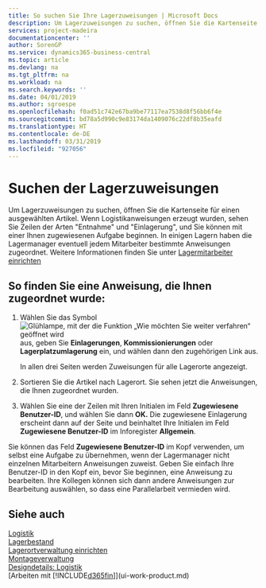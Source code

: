 ```yaml
---
title: So suchen Sie Ihre Lagerzuweisungen | Microsoft Docs
description: Um Lagerzuweisungen zu suchen, öffnen Sie die Kartenseite für einen ausgewählten Artikel. Wenn Logistikanweisungen erzeugt wurden, sehen Sie Zeilen der Arten "Entnahme" und "Einlagerung", und Sie können mit einer Ihnen zugewiesenen Aufgabe beginnen. In einigen Lagern haben die Lagermanager eventuell jedem Mitarbeiter bestimmte Anweisungen zugeordnet.
services: project-madeira
documentationcenter: ''
author: SorenGP
ms.service: dynamics365-business-central
ms.topic: article
ms.devlang: na
ms.tgt_pltfrm: na
ms.workload: na
ms.search.keywords: ''
ms.date: 04/01/2019
ms.author: sgroespe
ms.openlocfilehash: f0ad51c742e67ba9be77117ea7538d8f56bb6f4e
ms.sourcegitcommit: bd78a5d990c9e83174da1409076c22df8b35eafd
ms.translationtype: HT
ms.contentlocale: de-DE
ms.lasthandoff: 03/31/2019
ms.locfileid: "927056"
---
```

# <a name="find-your-warehouse-assignments"></a>Suchen der Lagerzuweisungen
Um Lagerzuweisungen zu suchen, öffnen Sie die Kartenseite für einen ausgewählten Artikel. Wenn Logistikanweisungen erzeugt wurden, sehen Sie Zeilen der Arten "Entnahme" und "Einlagerung", und Sie können mit einer Ihnen zugewiesenen Aufgabe beginnen. In einigen Lagern haben die Lagermanager eventuell jedem Mitarbeiter bestimmte Anweisungen zugeordnet. Weitere Informationen finden Sie unter [Lagermitarbeiter einrichten](warehouse-how-to-set-up-warehouse-employees.md)

## <a name="to-find-an-instruction-assigned-to-you"></a>So finden Sie eine Anweisung, die Ihnen zugeordnet wurde:  
1.  Wählen Sie das Symbol ![Glühlampe, mit der die Funktion „Wie möchten Sie weiter verfahren“ geöffnet wird](media/ui-search/search_small.png "Wie möchten Sie weiter verfahren?") aus, geben Sie **Einlagerungen**, **Kommissionierungen** oder **Lagerplatzumlagerung** ein, und wählen dann den zugehörigen Link aus.

    In allen drei Seiten werden Zuweisungen für alle Lagerorte angezeigt.  

2. Sortieren Sie die Artikel nach Lagerort. Sie sehen jetzt die Anweisungen, die Ihnen zugeordnet wurden.  
3. Wählen Sie eine der Zeilen mit Ihren Initialen im Feld **Zugewiesene Benutzer-ID**, und wählen Sie dann **OK.** Die zugewiesene Einlagerung erscheint dann auf der Seite und beinhaltet Ihre Initialen im Feld **Zugewiesene Benutzer-ID** im Inforegister **Allgemein**.  

Sie können das Feld **Zugewiesene Benutzer-ID** im Kopf verwenden, um selbst eine Aufgabe zu übernehmen, wenn der Lagermanager nicht einzelnen Mitarbeitern Anweisungen zuweist. Geben Sie einfach Ihre Benutzer-ID in den Kopf ein, bevor Sie beginnen, eine Anweisung zu bearbeiten. Ihre Kollegen können sich dann andere Anweisungen zur Bearbeitung auswählen, so dass eine Parallelarbeit vermieden wird.  

## <a name="see-also"></a>Siehe auch  
[Logistik](warehouse-manage-warehouse.md)  
[Lagerbestand](inventory-manage-inventory.md)  
[Lagerortverwaltung einrichten](warehouse-setup-warehouse.md)     
[Montageverwaltung](assembly-assemble-items.md)    
[Designdetails: Logistik](design-details-warehouse-management.md)  
[Arbeiten mit [!INCLUDE[d365fin](includes/d365fin_md.md)]](ui-work-product.md) 
